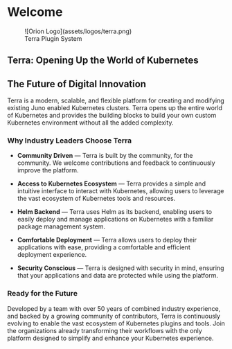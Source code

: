 # Welcome

<figure markdown="span">
  ![Orion Logo](assets/logos/terra.png)
  <figcaption>Terra Plugin System</figcaption>
</figure>

## **Terra: Opening Up the World of Kubernetes**


## **The Future of Digital Innovation**

Terra is a modern, scalable, and flexible platform for creating and modifying existing Juno enabled
Kubernetes clusters. Terra opens up the entire world of Kubernetes and provides the building blocks
to build your own custom Kubernetes environment without all the added complexity.

### **Why Industry Leaders Choose Terra**

- **Community Driven** — Terra is built by the community, for the community. We welcome contributions and feedback to continuously improve the platform.

- **Access to Kubernetes Ecosystem** — Terra provides a simple and intuitive interface to interact with Kubernetes, allowing users to leverage the vast ecosystem of Kubernetes tools and resources.

- **Helm Backend** — Terra uses Helm as its backend, enabling users to easily deploy and manage applications on Kubernetes with a familiar package management system.

- **Comfortable Deployment** — Terra allows users to deploy their applications with ease, providing a comfortable and efficient deployment experience.

- **Security Conscious** — Terra is designed with security in mind, ensuring that your applications and data are protected while using the platform.

### **Ready for the Future**

Developed by a team with over 50 years of combined industry experience, and backed by a growing community of contributors, 
Terra is continuously evolving to enable the vast ecosystem of Kubernetes plugins and tools. Join the organizations 
already transforming their workflows with the only platform designed to simplify and enhance your Kubernetes experience.


